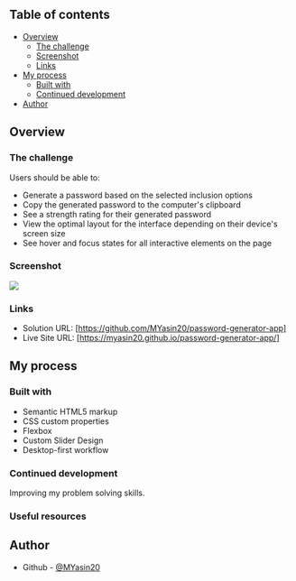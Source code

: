 ## Table of contents

- [Overview](#overview)
  - [The challenge](#the-challenge)
  - [Screenshot](#screenshot)
  - [Links](#links)
- [My process](#my-process)
  - [Built with](#built-with)
  - [Continued development](#continued-development)
- [Author](#author)

## Overview

### The challenge

Users should be able to:

- Generate a password based on the selected inclusion options
- Copy the generated password to the computer's clipboard
- See a strength rating for their generated password
- View the optimal layout for the interface depending on their device's screen size
- See hover and focus states for all interactive elements on the page

### Screenshot

![](./Screenshot.png)

### Links

- Solution URL: [https://github.com/MYasin20/password-generator-app]
- Live Site URL: [https://myasin20.github.io/password-generator-app/]

## My process

### Built with

- Semantic HTML5 markup
- CSS custom properties
- Flexbox
- Custom Slider Design
- Desktop-first workflow

### Continued development

Improving my problem solving skills.

### Useful resources

## Author

<!-- - Frontend Mentor - [@MYasin20](https://www.frontendmentor.io/profile/MYasin20) -->

- Github - [@MYasin20](https://github.com/MYasin20)
